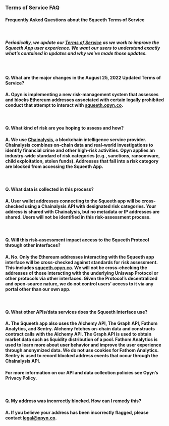### Terms of Service FAQ

#### Frequently Asked Questions about the Squeeth Terms of Service

&nbsp;

##### Periodically, we update our [Terms of Service](https://squeeth.opyn.co/terms-of-service) as we work to improve the Squeeth App user experience. We want our users to understand exactly what’s contained in updates and why we’ve made those updates.

&nbsp;

#### Q. What are the major changes in the August 25, 2022 Updated Terms of Service?

#### A. Opyn is implementing a new risk-management system that assesses and blocks Ethereum addresses associated with certain legally prohibited conduct that attempt to interact with [squeeth.opyn.co](https://squeeth.opyn.co/).

&nbsp;

#### Q. What kind of risk are you hoping to assess and how?

#### A. We use [Chainalysis](https://demo.chainalysis.com/request-a-demo/?utm_source=google&utm_medium=cpc&utm_campaign={campaign}&utm_term=chainalysis&utm_content=558401973804&gclid=CjwKCAjwrNmWBhA4EiwAHbjEQCpNwFS8fzEmA-hBxxpdLQaX1jgTU4ZsiPPLZ8MZSeTWA_wLHg_LthoCLIgQAvD_BwE), a blockchain intelligence service provider. Chainalysis combines on-chain data and real-world investigations to identify financial crime and other high-risk activities. Opyn applies an industry-wide standard of risk categories (e.g., sanctions, ransomware, child exploitation, stolen funds). Addresses that fall into a risk category are blocked from accessing the Squeeth App.

&nbsp;

#### Q. What data is collected in this process?

#### A. User wallet addresses connecting to the Squeeth app will be cross-checked using a Chainalysis API with designated risk categories. Your address is shared with Chainalysis, but no metadata or IP addresses are shared. Users will not be identified in this risk-assessment process.

&nbsp;

#### Q. Will this risk-assessment impact access to the Squeeth Protocol through other interfaces?

#### A. No. Only the Ethereum addresses interacting with the Squeeth app interface will be cross-checked against standards for risk assessment. This includes [squeeth.opyn.co](https://squeeth.opyn.co/). We will not be cross-checking the addresses of those interacting with the underlying Uniswap Protocol or other protocols via other interfaces. Given the Protocol’s decentralized and open-source nature, we do not control users’ access to it via any portal other than our own app.

&nbsp;

#### Q. What other APIs/data services does the Squeeth Interface use?

#### A. The Squeeth app also uses the Alchemy API, The Graph API, Fathom Analytics, and Sentry. Alchemy fetches on-chain data and constructs contract calls with the Alchemy API. The Graph API is used to obtain market data such as liquidity distribution of a pool. Fathom Analytics is used to learn more about user behavior and improve the user experience through anonymized data. We do not use cookies for Fathom Analytics. Sentry is used to record blocked address events that occur through the Chainalysis API.

#### For more information on our API and data collection policies see Opyn’s Privacy Policy.

&nbsp;

#### Q. My address was incorrectly blocked. How can I remedy this?

#### A. If you believe your address has been incorrectly flagged, please contact legal@opyn.co.
